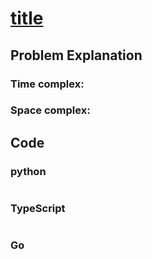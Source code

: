 # [title](url)

## Problem Explanation

### Time complex:

### Space complex:

## Code

### python
```python

```

### TypeScript
```TypeScript


```

### Go
```go
```